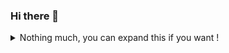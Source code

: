 ### Hi there 👋

<details>
  <summary>Nothing much, you can expand this if you want !</summary>
  
  ![Anuradh's github stats](https://github-readme-stats.vercel.app/api?username=anuradhss&show_icons=true&theme=synthwave)
</details>

<!--
**anuradhss/anuradhss** is a ✨ _special_ ✨ repository because its `README.md` (this file) appears on your GitHub profile.

Here are some ideas to get you started:

- 🔭 I’m currently working on ...
- 🌱 I’m currently learning ...
- 👯 I’m looking to collaborate on ...
- 🤔 I’m looking for help with ...
- 💬 Ask me about ...
- 📫 How to reach me: ...
- 😄 Pronouns: ...
- ⚡ Fun fact: ...
-->
